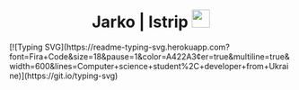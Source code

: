 <h1 align="center">Jarko | Istrip
<img src="https://github.com/blackcater/blackcater/raw/main/images/Hi.gif" height="32"/></h1>
[![Typing SVG](https://readme-typing-svg.herokuapp.com?font=Fira+Code&size=18&pause=1&color=A422A3&center=true&multiline=true&width=600&lines=Computer+science+student%2C+developer+from+Ukraine)](https://git.io/typing-svg)
